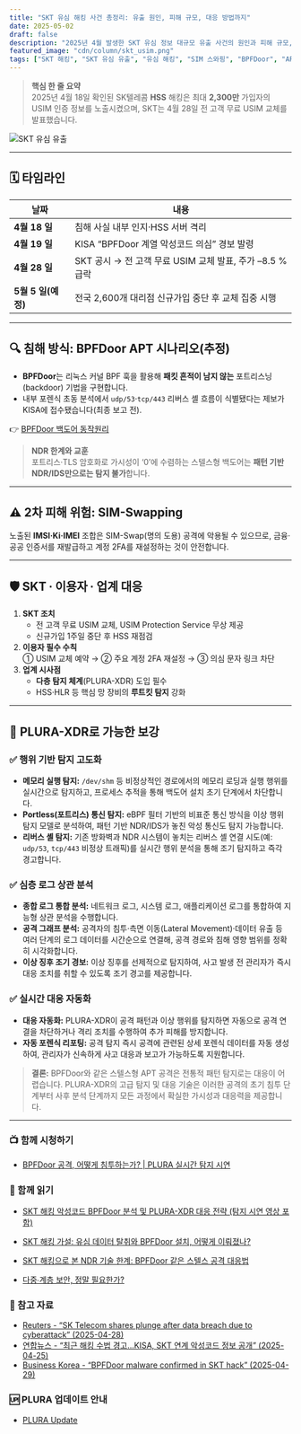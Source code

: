 ```yaml
---
title: "SKT 유심 해킹 사건 총정리: 유출 원인, 피해 규모, 대응 방법까지"
date: 2025-05-02
draft: false
description: "2025년 4월 발생한 SKT 유심 정보 대규모 유출 사건의 원인과 피해 규모, 그리고 현실적인 대응 방법까지 쉽게 정리했습니다"
featured_image: "cdn/column/skt_usim.png"
tags: ["SKT 해킹", "SKT 유심 유출", "유심 해킹", "SIM 스와핑", "BPFDoor", "APT 공격", "PLURA-XDR", "개인정보 유출"]
---
```



> **핵심 한 줄 요약**  
> 2025년 4월 18일 확인된 SK텔레콤 **HSS** 해킹은 최대 **2,300만** 가입자의 USIM 인증 정보를 노출시켰으며, SKT는 4월 28일 전 고객 무료 USIM 교체를 발표했습니다.   

<!--more-->
![SKT 유심 유출](https://blog.plura.io/cdn/column/skt_usim.png)

---

## 🗓️ 타임라인
| 날짜 | 내용 |
|------|------|
| **4월 18 일** | 침해 사실 내부 인지·HSS 서버 격리 |
| **4월 19 일** | KISA “BPFDoor 계열 악성코드 의심” 경보 발령 |
| **4월 28 일** | SKT 공시 → 전 고객 무료 USIM 교체 발표, 주가 –8.5 % 급락 |
| **5월 5 일(예정)** | 전국 2,600개 대리점 신규가입 중단 후 교체 집중 시행 |

---

## 🔍 침해 방식: BPFDoor APT 시나리오(추정)
* **BPFDoor**는 리눅스 커널 BPF 훅을 활용해 **패킷 흔적이 남지 않는** 포트리스닝(backdoor) 기법을 구현합니다.  
* 내부 포렌식 초동 분석에서 `udp/53`·`tcp/443` 리버스 셸 흐름이 식별됐다는 제보가 KISA에 접수됐습니다(최종 보고 전). 

👉 [BPFDoor 백도어 동작원리](https://blog.plura.io/ko/respond/bpfdoor/)  

> **NDR 한계와 교훈**  
> 포트리스·TLS 암호화로 가시성이 ‘0’에 수렴하는 스텔스형 백도어는 **패턴 기반 NDR/IDS만으로는 탐지 불가**합니다.

---

## ⚠️ 2차 피해 위험: SIM-Swapping
노출된 **IMSI‧Ki‧IMEI** 조합은 SIM-Swap(명의 도용) 공격에 악용될 수 있으므로, 금융·공공 인증서를 재발급하고 계정 2FA를 재설정하는 것이 안전합니다.

---

## 🛡️ SKT ∙ 이용자 ∙ 업계 대응
1. **SKT 조치**  
   * 전 고객 무료 USIM 교체, USIM Protection Service 무상 제공  
   * 신규가입 1주일 중단 후 HSS 재점검  
2. **이용자 필수 수칙**  
   ① USIM 교체 예약 → ② 주요 계정 2FA 재설정 → ③ 의심 문자 링크 차단  
3. **업계 시사점**  
   * **다층 탐지 체계**(PLURA-XDR) 도입 필수  
   * HSS·HLR 등 핵심 망 장비의 **루트킷 탐지** 강화

---

## 🔐 PLURA-XDR로 가능한 보강

### ✅ 행위 기반 탐지 고도화

* **메모리 실행 탐지:** `/dev/shm` 등 비정상적인 경로에서의 메모리 로딩과 실행 행위를 실시간으로 탐지하고, 프로세스 추적을 통해 백도어 설치 초기 단계에서 차단합니다.
* **Portless(포트리스) 통신 탐지:** eBPF 필터 기반의 비표준 통신 방식을 이상 행위 탐지 모델로 분석하여, 패턴 기반 NDR/IDS가 놓친 악성 통신도 탐지 가능합니다.
* **리버스 셸 탐지:** 기존 방화벽과 NDR 시스템이 놓치는 리버스 셸 연결 시도(예: `udp/53`, `tcp/443` 비정상 트래픽)를 실시간 행위 분석을 통해 조기 탐지하고 즉각 경고합니다.

### ✅ 심층 로그 상관 분석

* **종합 로그 통합 분석:** 네트워크 로그, 시스템 로그, 애플리케이션 로그를 통합하여 지능형 상관 분석을 수행합니다.
* **공격 그래프 분석:** 공격자의 침투·측면 이동(Lateral Movement)·데이터 유출 등 여러 단계의 로그 데이터를 시간순으로 연결해, 공격 경로와 침해 영향 범위를 정확히 시각화합니다.
* **이상 징후 조기 경보:** 이상 징후를 선제적으로 탐지하여, 사고 발생 전 관리자가 즉시 대응 조치를 취할 수 있도록 조기 경고를 제공합니다.

### ✅ 실시간 대응 자동화

* **대응 자동화:** PLURA-XDR이 공격 패턴과 이상 행위를 탐지하면 자동으로 공격 연결을 차단하거나 격리 조치를 수행하여 추가 피해를 방지합니다.
* **자동 포렌식 리포팅:** 공격 탐지 즉시 공격에 관련된 상세 포렌식 데이터를 자동 생성하여, 관리자가 신속하게 사고 대응과 보고가 가능하도록 지원합니다.

> **결론:** BPFDoor와 같은 스텔스형 APT 공격은 전통적 패턴 탐지로는 대응이 어렵습니다. PLURA-XDR의 고급 탐지 및 대응 기술은 이러한 공격의 초기 침투 단계부터 사후 분석 단계까지 모든 과정에서 확실한 가시성과 대응력을 제공합니다.

---

### 📺 함께 시청하기
* [BPFDoor 공격, 어떻게 침투하는가? | PLURA 실시간 탐지 시연](https://www.youtube.com/watch?v=bzGv1AwHy9k)

### 📖 함께 읽기
* [SKT 해킹 악성코드 BPFDoor 분석 및 PLURA-XDR 대응 전략 (탐지 시연 영상 포함)](https://blog.plura.io/ko/respond/bpfdoor/)  
* [SKT 해킹 가설: 유심 데이터 탈취와 BPFDoor 설치, 어떻게 이뤄졌나?](https://blog.plura.io/ko/column/skt-hacking-hypothesis/)  

* [SKT 해킹으로 본 NDR 기술 한계: BPFDoor 같은 스텔스 공격 대응법](https://blog.plura.io/ko/column/limitations-ndr-bpfdoor/)  
* [다중∙계층 보안, 정말 필요한가?](https://blog.plura.io/ko/column/overkill-multi-layer-security/)  

### 📑 참고 자료
* [Reuters - “SK Telecom shares plunge after data breach due to cyberattack” (2025-04-28)](https://www.reuters.com/sustainability/boards-policy-regulation/sk-telecom-shares-plunge-after-data-breach-due-cyberattack-2025-04-28)  
* [연합뉴스 - “최근 해킹 수법 경고…KISA, SKT 연계 악성코드 정보 공개” (2025-04-25)](https://www.yna.co.kr/view/AKR20250425168300017)  
* [Business Korea - “BPFDoor malware confirmed in SKT hack” (2025-04-29)](https://www.businesskorea.co.kr/news/articleView.html?idxno=241318)  

### 🆙 PLURA 업데이트 안내
* [PLURA Update](https://github.com/qubitsec/plura/blob/main/update/v5.5/ko/2025.md)
